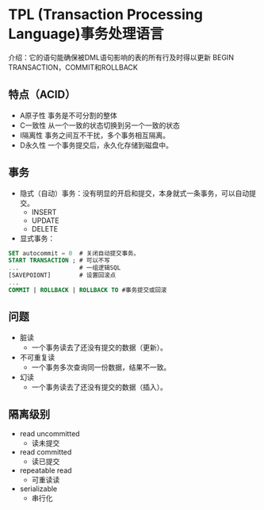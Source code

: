 # TPL (Transaction Processing Language)事务处理语言
介绍：它的语句能确保被DML语句影响的表的所有行及时得以更新 BEGIN TRANSACTION，COMMIT和ROLLBACK  
## 特点（ACID）
- A原子性 事务是不可分割的整体
- C一致性 从一个一致的状态切换到另一个一致的状态
- I隔离性 事务之间互不干扰，多个事务相互隔离。
- D永久性 一个事务提交后，永久化存储到磁盘中。
## 事务
- 隐式（自动）事务：没有明显的开启和提交，本身就式一条事务，可以自动提交。
    - INSERT
    - UPDATE
    - DELETE
- 显式事务：
```sql
SET autocommit = 0  # 关闭自动提交事务。
START TRANSACTION ; # 可以不写
...                 # 一组逻辑SQL
[SAVEPOIONT]        # 设置回滚点
...
COMMIT | ROLLBACK | ROLLBACK TO #事务提交或回滚     
```
## 问题
- 脏读
    - 一个事务读去了还没有提交的数据（更新）。
- 不可重复读
    - 一个事务多次查询同一份数据，结果不一致。
- 幻读
    - 一个事务读去了还没有提交的数据（插入）。
## 隔离级别
- read uncommitted
    - 读未提交
- read committed
    - 读已提交
- repeatable read
    - 可重读读
- serializable
    - 串行化